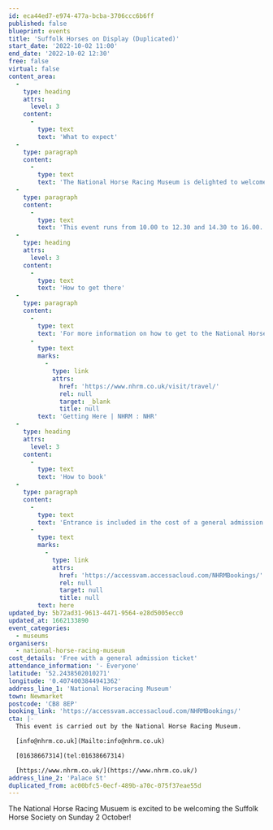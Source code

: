 ```yaml
---
id: eca44ed7-e974-477a-bcba-3706ccc6b6ff
published: false
blueprint: events
title: 'Suffolk Horses on Display (Duplicated)'
start_date: '2022-10-02 11:00'
end_date: '2022-10-02 12:30'
free: false
virtual: false
content_area:
  -
    type: heading
    attrs:
      level: 3
    content:
      -
        type: text
        text: 'What to expect'
  -
    type: paragraph
    content:
      -
        type: text
        text: 'The National Horse Racing Museum is delighted to welcome the Suffolk Horse Society on Sunday 2 October. This rare breed of workhorse is a sight to behold, and one not to be missed. You will be able to meet these beautiful horses and find out more about Suffolk Punches, so save the date for what is sure to be a fantastic day! Entrance is included in the cost of general admission which gives you access to all areas including the National Horseracing Museum, Palace House and the Rothschild Yard, where you can meet retired racehorses!'
  -
    type: paragraph
    content:
      -
        type: text
        text: 'This event runs from 10.00 to 12.30 and 14.30 to 16.00.'
  -
    type: heading
    attrs:
      level: 3
    content:
      -
        type: text
        text: 'How to get there'
  -
    type: paragraph
    content:
      -
        type: text
        text: 'For more information on how to get to the National Horse Racing Museum, where to park or how to access  the museum by public transport please visit: '
      -
        type: text
        marks:
          -
            type: link
            attrs:
              href: 'https://www.nhrm.co.uk/visit/travel/'
              rel: null
              target: _blank
              title: null
        text: 'Getting Here | NHRM : NHR'
  -
    type: heading
    attrs:
      level: 3
    content:
      -
        type: text
        text: 'How to book'
  -
    type: paragraph
    content:
      -
        type: text
        text: 'Entrance is included in the cost of a general admission ticket to the National Horse Racing Museum. Tickets can be booked '
      -
        type: text
        marks:
          -
            type: link
            attrs:
              href: 'https://accessvam.accessacloud.com/NHRMBookings/'
              rel: null
              target: null
              title: null
        text: here
updated_by: 5b72ad31-9613-4471-9564-e28d5005ecc0
updated_at: 1662133890
event_categories:
  - museums
organisers:
  - national-horse-racing-museum
cost_details: 'Free with a general admission ticket'
attendance_information: '- Everyone'
latitude: '52.2438502010271'
longitude: '0.4074003844941362'
address_line_1: 'National Horseracing Museum'
town: Newmarket
postcode: 'CB8 8EP'
booking_link: 'https://accessvam.accessacloud.com/NHRMBookings/'
cta: |-
  This event is carried out by the National Horse Racing Museum.

  [info@nhrm.co.uk](Mailto:info@nhrm.co.uk)

  [01638667314](tel:01638667314)

  [https://www.nhrm.co.uk/](https://www.nhrm.co.uk/)
address_line_2: 'Palace St'
duplicated_from: ac00bfc5-0ecf-489b-a70c-075f37eae55d
---
```

The National Horse Racing Musuem is excited to be welcoming the Suffolk Horse Society on Sunday 2 October!